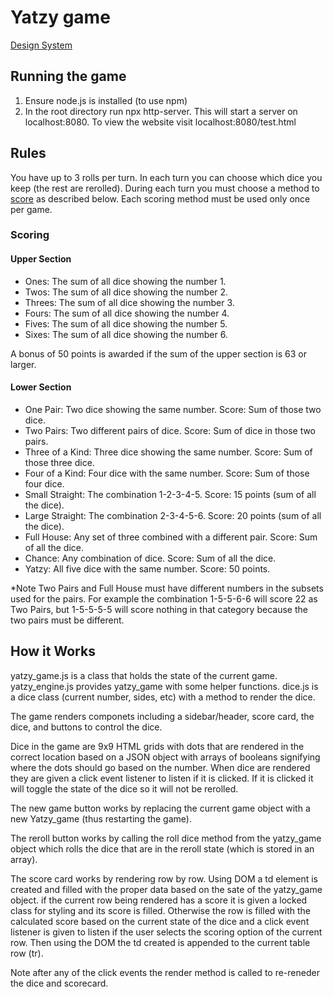 # Yatzy game
[Design System](docs/design_system.md)

## Running the game
1. Ensure node.js is installed (to use npm)
2. In the root directory run npx http-server. This will start a server on localhost:8080.
To view the website visit localhost:8080/test.html


## Rules
You have up to 3 rolls per turn. In each turn you can choose which dice you keep (the rest are rerolled).
During each turn you must choose a method to [score](#Scoring) as described below. Each scoring method must be used only once per game.
### Scoring
#### Upper Section
- Ones: The sum of all dice showing the number 1.
- Twos: The sum of all dice showing the number 2.
- Threes: The sum of all dice showing the number 3.
- Fours: The sum of all dice showing the number 4.
- Fives: The sum of all dice showing the number 5.
- Sixes: The sum of all dice showing the number 6.

A bonus of 50 points is awarded if the sum of the upper section is 63 or larger. 

#### Lower Section
- One Pair: Two dice showing the same number. Score: Sum of those two dice.
- Two Pairs: Two different pairs of dice. Score: Sum of dice in those two pairs.
- Three of a Kind: Three dice showing the same number. Score: Sum of those three dice.
- Four of a Kind: Four dice with the same number. Score: Sum of those four dice.
- Small Straight: The combination 1-2-3-4-5. Score: 15 points (sum of all the dice).
- Large Straight: The combination 2-3-4-5-6. Score: 20 points (sum of all the dice).
- Full House: Any set of three combined with a different pair. Score: Sum of all the dice.
- Chance: Any combination of dice. Score: Sum of all the dice.
- Yatzy: All five dice with the same number. Score: 50 points.

*Note Two Pairs and Full House must have different numbers in the subsets used for the pairs. For example the combination 1-5-5-6-6 will score 22 as Two Pairs, but 1-5-5-5-5 will score nothing in that category because the two pairs must be different.

## How it Works
yatzy_game.js is a class that holds the state of the current game.
yatzy_engine.js provides yatzy_game with some helper functions.
dice.js is a dice class (current number, sides, etc) with a method to render the dice.

The game renders componets including a sidebar/header, score card, the dice, and buttons to control the dice.

Dice in the game are 9x9 HTML grids with dots that are rendered in the correct location based on a JSON object with arrays of booleans signifying where the dots should go based on the number. 
When dice are rendered they are given a click event listener to listen if it is clicked. If it is clicked it will toggle the state of the dice so it will not be rerolled.

The new game button works by replacing the current game object with a new Yatzy_game (thus restarting the game).

The reroll button works by calling the roll dice method from the yatzy_game object which rolls the dice that are in the reroll state (which is stored in an array).

The score card works by rendering row by row. 
Using DOM a td element is created and filled with the proper data based on the sate of the yatzy_game object. if the current row being rendered has a score it is given a locked class for styling and its score is filled. Otherwise the row is filled with the calculated score based on the current state of the dice and a click event listener is given to listen if the user selects the scoring option of the current row. Then using the DOM the td created is appended to the current table row (tr).

Note after any of the click events the render method is called to re-reneder the dice and scorecard. 